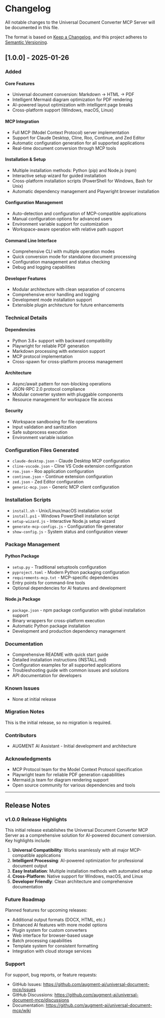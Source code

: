 # Changelog

All notable changes to the Universal Document Converter MCP Server will be documented in this file.

The format is based on [Keep a Changelog](https://keepachangelog.com/en/1.0.0/),
and this project adheres to [Semantic Versioning](https://semver.org/spec/v2.0.0.html).

## [1.0.0] - 2025-01-26

### Added

#### Core Features
- Universal document conversion: Markdown → HTML → PDF
- Intelligent Mermaid diagram optimization for PDF rendering
- AI-powered layout optimization with intelligent page breaks
- Cross-platform support (Windows, macOS, Linux)

#### MCP Integration
- Full MCP (Model Context Protocol) server implementation
- Support for Claude Desktop, Cline, Roo, Continue, and Zed Editor
- Automatic configuration generation for all supported applications
- Real-time document conversion through MCP tools

#### Installation & Setup
- Multiple installation methods: Python (pip) and Node.js (npm)
- Interactive setup wizard for guided installation
- Cross-platform installation scripts (PowerShell for Windows, Bash for Unix)
- Automatic dependency management and Playwright browser installation

#### Configuration Management
- Auto-detection and configuration of MCP-compatible applications
- Manual configuration options for advanced users
- Environment variable support for customization
- Workspace-aware operation with relative path support

#### Command Line Interface
- Comprehensive CLI with multiple operation modes
- Quick conversion mode for standalone document processing
- Configuration management and status checking
- Debug and logging capabilities

#### Developer Features
- Modular architecture with clean separation of concerns
- Comprehensive error handling and logging
- Development mode installation support
- Extensible plugin architecture for future enhancements

### Technical Details

#### Dependencies
- Python 3.8+ support with backward compatibility
- Playwright for reliable PDF generation
- Markdown processing with extension support
- MCP protocol implementation
- Cross-spawn for cross-platform process management

#### Architecture
- Async/await pattern for non-blocking operations
- JSON-RPC 2.0 protocol compliance
- Modular converter system with pluggable components
- Resource management for workspace file access

#### Security
- Workspace sandboxing for file operations
- Input validation and sanitization
- Safe subprocess execution
- Environment variable isolation

### Configuration Files Generated

- `claude-desktop.json` - Claude Desktop MCP configuration
- `cline-vscode.json` - Cline VS Code extension configuration
- `roo.json` - Roo application configuration
- `continue.json` - Continue extension configuration
- `zed.json` - Zed Editor configuration
- `generic-mcp.json` - Generic MCP client configuration

### Installation Scripts

- `install.sh` - Unix/Linux/macOS installation script
- `install.ps1` - Windows PowerShell installation script
- `setup-wizard.js` - Interactive Node.js setup wizard
- `generate-mcp-configs.js` - Configuration file generator
- `show-config.js` - System status and configuration viewer

### Package Management

#### Python Package
- `setup.py` - Traditional setuptools configuration
- `pyproject.toml` - Modern Python packaging configuration
- `requirements-mcp.txt` - MCP-specific dependencies
- Entry points for command-line tools
- Optional dependencies for AI features and development

#### Node.js Package
- `package.json` - npm package configuration with global installation support
- Binary wrappers for cross-platform execution
- Automatic Python package installation
- Development and production dependency management

### Documentation

- Comprehensive README with quick start guide
- Detailed installation instructions (INSTALL.md)
- Configuration examples for all supported applications
- Troubleshooting guide with common issues and solutions
- API documentation for developers

### Known Issues

- None at initial release

### Migration Notes

This is the initial release, so no migration is required.

### Contributors

- AUGMENT AI Assistant - Initial development and architecture

### Acknowledgments

- MCP Protocol team for the Model Context Protocol specification
- Playwright team for reliable PDF generation capabilities
- Mermaid.js team for diagram rendering support
- Open source community for various dependencies and tools

---

## Release Notes

### v1.0.0 Release Highlights

This initial release establishes the Universal Document Converter MCP Server as a comprehensive solution for AI-powered document conversion. Key highlights include:

1. **Universal Compatibility**: Works seamlessly with all major MCP-compatible applications
2. **Intelligent Processing**: AI-powered optimization for professional document output
3. **Easy Installation**: Multiple installation methods with automated setup
4. **Cross-Platform**: Native support for Windows, macOS, and Linux
5. **Developer Friendly**: Clean architecture and comprehensive documentation

### Future Roadmap

Planned features for upcoming releases:
- Additional output formats (DOCX, HTML, etc.)
- Enhanced AI features with more model options
- Plugin system for custom converters
- Web interface for browser-based usage
- Batch processing capabilities
- Template system for consistent formatting
- Integration with cloud storage services

### Support

For support, bug reports, or feature requests:
- GitHub Issues: https://github.com/augment-ai/universal-document-mcp/issues
- GitHub Discussions: https://github.com/augment-ai/universal-document-mcp/discussions
- Documentation: https://github.com/augment-ai/universal-document-mcp/wiki
